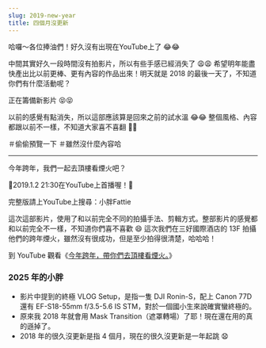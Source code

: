 ```yaml
---
slug: 2019-new-year
title: 四個月沒更新
---
```

哈囉～各位捧油們！好久沒有出現在YouTube上了 😂😂

中間其實好久一段時間沒有拍影片，所以有些手感已經消失了 😩😩 希望明年能盡快產出比以前更棒、更有內容的作品出來！明天就是 2018 的最後一天了，不知道你們有什麼活動呢？

正在籌備新影片 😝😝

<!-- truncate -->

以前的感覺有點消失，所以這部應該算是回來之前的試水溫 😂😂 整個風格、內容都跟以前不一樣，不知道大家喜不喜翻 🧐🧐

＃偷偷預覽一下 ＃雖然沒什麼內容哈

---

今年跨年，我們一起去頂樓看煙火吧？

🎉2019.1.2 21:30在YouTube上首播喔！🎉

完整版請上YouTube上搜尋：小胖Fattie

這次這部影片，使用了和以前完全不同的拍攝手法、剪輯方式。整部影片的感覺都和以前完全不一樣，不知道你們喜不喜歡 😄 這次我們在三好國際酒店的 13F 拍攝他們的跨年煙火，雖然沒有很成功，但是至少拍得很清楚，哈哈哈！

到 YouTube 觀看《[今年跨年，帶你們去頂樓看煙火。](https://youtu.be/gx2OVxSQ9q0)》

### 2025 年的小胖

- 影片中提到的終極 VLOG Setup，是指一隻 DJI Ronin-S，配上 Canon 77D 還有 EF-S18-55mm f/3.5-5.6 IS STM，對於一個國小生來說確實蠻終極的。
- 原來我 2018 年就會用 Mask Transition（遮罩轉場）了耶！現在還在用的真的遜掉了。
- 2018 年的很久沒更新是指 4 個月，現在的很久沒更新是一年起跳 😧